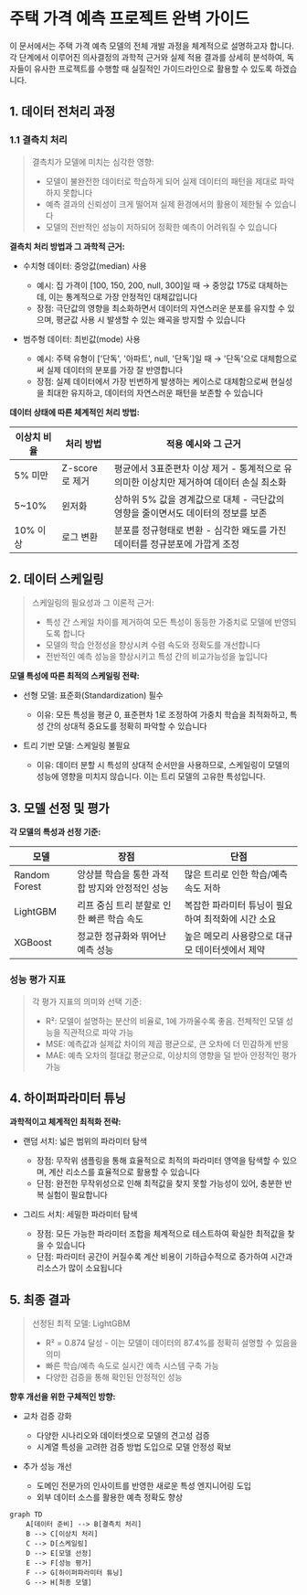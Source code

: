 # 주택 가격 예측 프로젝트 완벽 가이드

이 문서에서는 주택 가격 예측 모델의 전체 개발 과정을 체계적으로 설명하고자 합니다. 각 단계에서 이루어진 의사결정의 과학적 근거와 실제 적용 결과를 상세히 분석하여, 독자들이 유사한 프로젝트를 수행할 때 실질적인 가이드라인으로 활용할 수 있도록 하겠습니다.

## 1. 데이터 전처리 과정

### 1.1 결측치 처리

> 결측치가 모델에 미치는 심각한 영향:
> - 모델이 불완전한 데이터로 학습하게 되어 실제 데이터의 패턴을 제대로 파악하지 못합니다
> - 예측 결과의 신뢰성이 크게 떨어져 실제 환경에서의 활용이 제한될 수 있습니다
> - 모델의 전반적인 성능이 저하되어 정확한 예측이 어려워질 수 있습니다

**결측치 처리 방법과 그 과학적 근거:**

- 수치형 데이터: 중앙값(median) 사용
  - 예시: 집 가격이 [100, 150, 200, null, 300]일 때 → 중앙값 175로 대체하는데, 이는 통계적으로 가장 안정적인 대체값입니다
  - 장점: 극단값의 영향을 최소화하면서 데이터의 자연스러운 분포를 유지할 수 있으며, 평균값 사용 시 발생할 수 있는 왜곡을 방지할 수 있습니다

- 범주형 데이터: 최빈값(mode) 사용
  - 예시: 주택 유형이 ['단독', '아파트', null, '단독']일 때 → '단독'으로 대체함으로써 실제 데이터의 분포를 가장 잘 반영합니다
  - 장점: 실제 데이터에서 가장 빈번하게 발생하는 케이스로 대체함으로써 현실성을 최대한 유지하고, 데이터의 자연스러운 패턴을 보존할 수 있습니다

**데이터 상태에 따른 체계적인 처리 방법:**

| 이상치 비율 | 처리 방법 | 적용 예시와 그 근거 |
|------------|-----------|-------------------|
| 5% 미만 | Z-score로 제거 | 평균에서 3표준편차 이상 제거 - 통계적으로 유의미한 이상치만 제거하여 데이터 손실 최소화 |
| 5~10% | 윈저화 | 상하위 5% 값을 경계값으로 대체 - 극단값의 영향을 줄이면서도 데이터의 정보를 보존 |
| 10% 이상 | 로그 변환 | 분포를 정규형태로 변환 - 심각한 왜도를 가진 데이터를 정규분포에 가깝게 조정 |

## 2. 데이터 스케일링

> 스케일링의 필요성과 그 이론적 근거:
> - 특성 간 스케일 차이를 제거하여 모든 특성이 동등한 가중치로 모델에 반영되도록 합니다
> - 모델의 학습 안정성을 향상시켜 수렴 속도와 정확도를 개선합니다
> - 전반적인 예측 성능을 향상시키고 특성 간의 비교가능성을 높입니다

**모델 특성에 따른 최적의 스케일링 전략:**

- 선형 모델: 표준화(Standardization) 필수
  - 이유: 모든 특성을 평균 0, 표준편차 1로 조정하여 가중치 학습을 최적화하고, 특성 간의 상대적 중요도를 정확히 파악할 수 있습니다

- 트리 기반 모델: 스케일링 불필요
  - 이유: 데이터 분할 시 특성의 상대적 순서만을 사용하므로, 스케일링이 모델의 성능에 영향을 미치지 않습니다. 이는 트리 모델의 고유한 특성입니다.

## 3. 모델 선정 및 평가

**각 모델의 특성과 선정 기준:**

| 모델 | 장점 | 단점 |
|-----|------|------|
| Random Forest | 앙상블 학습을 통한 과적합 방지와 안정적인 성능 | 많은 트리로 인한 학습/예측 속도 저하 |
| LightGBM | 리프 중심 트리 분할로 인한 빠른 학습 속도 | 복잡한 파라미터 튜닝이 필요하여 최적화에 시간 소요 |
| XGBoost | 정교한 정규화와 뛰어난 예측 성능 | 높은 메모리 사용량으로 대규모 데이터셋에서 제약 |

### 성능 평가 지표

> 각 평가 지표의 의미와 선택 기준:
> - R²: 모델이 설명하는 분산의 비율로, 1에 가까울수록 좋음. 전체적인 모델 성능을 직관적으로 파악 가능
> - MSE: 예측값과 실제값 차이의 제곱 평균으로, 큰 오차에 더 민감하게 반응
> - MAE: 예측 오차의 절대값 평균으로, 이상치의 영향을 덜 받아 안정적인 평가 가능

## 4. 하이퍼파라미터 튜닝

**과학적이고 체계적인 최적화 전략:**

- 랜덤 서치: 넓은 범위의 파라미터 탐색
  - 장점: 무작위 샘플링을 통해 효율적으로 최적의 파라미터 영역을 탐색할 수 있으며, 계산 리소스를 효율적으로 활용할 수 있습니다
  - 단점: 완전한 무작위성으로 인해 최적값을 찾지 못할 가능성이 있어, 충분한 반복 실험이 필요합니다

- 그리드 서치: 세밀한 파라미터 탐색
  - 장점: 모든 가능한 파라미터 조합을 체계적으로 테스트하여 확실한 최적값을 찾을 수 있습니다
  - 단점: 파라미터 공간이 커질수록 계산 비용이 기하급수적으로 증가하여 시간과 리소스가 많이 소요됩니다

## 5. 최종 결과

> 선정된 최적 모델: LightGBM
> - R² = 0.874 달성 - 이는 모델이 데이터의 87.4%를 정확히 설명할 수 있음을 의미
> - 빠른 학습/예측 속도로 실시간 예측 시스템 구축 가능
> - 다양한 검증을 통해 확인된 안정적인 성능

**향후 개선을 위한 구체적인 방향:**

- 교차 검증 강화
  - 다양한 시나리오와 데이터셋으로 모델의 견고성 검증
  - 시계열 특성을 고려한 검증 방법 도입으로 모델 안정성 확보

- 추가 성능 개선
  - 도메인 전문가의 인사이트를 반영한 새로운 특성 엔지니어링 도입
  - 외부 데이터 소스를 활용한 예측 정확도 향상

```mermaid
graph TD
    A[데이터 준비] --> B[결측치 처리]
    B --> C[이상치 처리]
    C --> D[스케일링]
    D --> E[모델 선정]
    E --> F[성능 평가]
    F --> G[하이퍼파라미터 튜닝]
    G --> H[최종 모델]
```